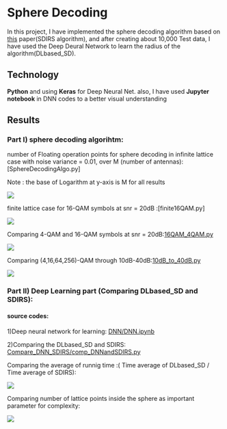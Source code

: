 # Sphere Decoding
In this project, I have implemented the sphere decoding algorithm based on [this](http://users.ece.utexas.edu/~hvikalo/pubs/paper1r.pdf) paper(SDIRS algorithm), and after creating about 10,000 Test data, I have used the Deep Deural Network to learn the radius of the algorithm(DLbased_SD).



## Technology
**Python** and using **Keras** for Deep Neural Net.
also, I have used **Jupyter notebook** in DNN codes to a better visual understanding


## Results

### Part I) sphere decoding algorihtm:

number of Floating operation points for sphere decoding in infinite lattice case with noise variance = 0.01, over M (number of antennas):[SphereDecodingAlgo.py]

Note : the base of Logarithm at y-axis is M for all results

![](https://github.com/SINAABBASI/Sphere-Decoding/blob/master/Results/infiniteLattice_0.01.png)

finite lattice case for 16-QAM symbols at snr = 20dB :[finite16QAM.py]

![](https://github.com/SINAABBASI/Sphere-Decoding/blob/master/Results/16QAM_20db.png)


Comparing 4-QAM and 16-QAM symbols at snr = 20dB:[16QAM_4QAM.py](https://github.com/SINAABBASI/Sphere-Decoding/blob/master/16QAM_4QAM.py)

![](https://github.com/SINAABBASI/Sphere-Decoding/blob/master/Results/16QAMvs4QAM_20db.png)

Comparing (4,16,64,256)-QAM through 10dB-40dB:[10dB_to_40dB.py](https://github.com/SINAABBASI/Sphere-Decoding/blob/master/10dB%20_to_40dB.py)

![](https://github.com/SINAABBASI/Sphere-Decoding/blob/master/Results/10dB_to_40dB.png)

### Part II) Deep Learning part (Comparing DLbased_SD and SDIRS):
#### source codes: 
1)Deep neural network for learning: [DNN/DNN.ipynb](https://github.com/SINAABBASI/Sphere-Decoding/blob/master/DNN/DNN.ipynb)

2)Comparing the DLbased_SD and SDIRS: [Compare_DNN_SDIRS/comp_DNNandSDIRS.py](https://github.com/SINAABBASI/Sphere-Decoding/blob/master/Compare_DNN_SDIRS/comp_DNNandSDIRS.py)

Comparing the average of runnig time :( Time average of DLbased_SD / Time average of SDIRS):

![](https://github.com/SINAABBASI/Sphere-Decoding/blob/master/Results/DNNvsSDIRS_Time.png)

Comparing number of lattice points inside the sphere as important parameter for complexity:

![](https://github.com/SINAABBASI/Sphere-Decoding/blob/master/Results/DNNvsSDIRS_NumberOfLatticePoints.png)
